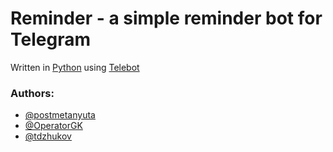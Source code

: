 # Reminder - a simple reminder bot for Telegram

Written in [Python](https://github.com/python) using [Telebot](https://github.com/eternnoir/pyTelegramBotAPI)

### Authors:
- [@postmetanyuta](https://github.com/postmetanyuta)
- [@OperatorGK](https://github.com/OperatorGK)
- [@tdzhukov](https://github.com/tdzhukov)
